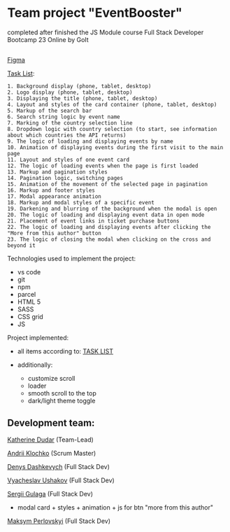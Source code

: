 # Team project "EventBooster"

completed after finished the JS Module course Full Stack Developer Bootcamp 23
Online by GoIt

##

[Figma](<https://www.figma.com/file/AOs5DvnIvdZ67VSFGB2vXc/EVENT-BOOSTER-(Copy)?node-id=0%3A1>)

[Task List](https://docs.google.com/spreadsheets/d/19zS365fIf0gNfE8-Q-ruMeYiI7GVlrtNLl45MvLXDPs/edit#gid=0):

```
1. Background display (phone, tablet, desktop)
2. Logo display (phone, tablet, desktop)
3. Displaying the title (phone, tablet, desktop)
4. Layout and styles of the card container (phone, tablet, desktop)
5. Markup of the search bar
6. Search string logic by event name
7. Marking of the country selection line
8. Dropdown logic with country selection (to start, see information about which countries the API returns)
9. The logic of loading and displaying events by name
10. Animation of displaying events during the first visit to the main page
11. Layout and styles of one event card
12. The logic of loading events when the page is first loaded
13. Markup and pagination styles
14. Pagination logic, switching pages
15. Animation of the movement of the selected page in pagination
16. Markup and footer styles
17. Modal appearance animation
18. Markup and modal styles of a specific event
19. Darkening and blurring of the background when the modal is open
20. The logic of loading and displaying event data in open mode
21. Placement of event links in ticket purchase buttons
22. The logic of loading and displaying events after clicking the "More from this author" button
23. The logic of closing the modal when clicking on the cross and beyond it
```

Technologies used to implement the project:

- vs code
- git
- npm
- parcel
- HTML 5
- SASS
- CSS grid
- JS

Project implemented:

- all items according to:
  [TASK LIST](https://docs.google.com/spreadsheets/d/19zS365fIf0gNfE8-Q-ruMeYiI7GVlrtNLl45MvLXDPs/edit#gid=0)

- additionally:
  - customize scroll
  - loader
  - smooth scroll to the top
  - dark/light theme toggle

## Development team:

[Katherine Dudar](https://github.com/Katherineeeeeeee) (Team-Lead)

[Andrii Klochko](https://github.com/oLORDer) (Scrum Master)

[Denys Dashkevych](https://github.com/MajorPrestige) (Full Stack Dev)

[Vyacheslav Ushakov](https://github.com/zerkel1991) (Full Stack Dev)

[Sergii Gulaga](https://github.com/Ry6ens) (Full Stack Dev)

- modal card + styles + animation + js for btn "more from this author"

[Maksym Perlovskyi](https://github.com/Maksym150678) (Full Stack Dev)
